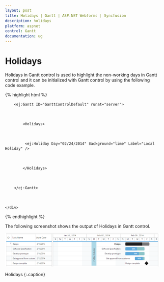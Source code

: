 ```yaml
---
layout: post
title: Holidays | Gantt | ASP.NET Webforms | Syncfusion
description: holidays
platform: aspnet
control: Gantt
documentation: ug
---
```


# Holidays

Holidays in Gantt control is used to highlight the non-working days in Gantt control and it can be initialized with Gantt control by using the following code example.

{% highlight html %}



<div style="width:100%;height:100%;overflow:visible;">                  



        <ej:Gantt ID="GanttControlDefault" runat="server">



            <Holidays>



             <ej:Holiday Day="02/24/2014" Background="lime" Label="Local Holiday" />



            </Holidays>



        </ej:Gantt>        



    </div>   





{% endhighlight %}



The following screenshot shows the output of Holidays in Gantt control.



![](Holidays_images/Holidays_img1.png) 

Holidays
{:.caption}


